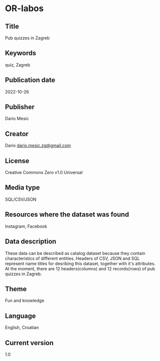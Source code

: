 # OR-labos
## Title 	
Pub quizzes in Zagreb
## Keywords 	
quiz, Zagreb
## Publication date 	
2022-10-26
## Publisher
Dario Mesic
## Creator 	
Dario <dario.mesic.zg@gmail.com>
## License  
Creative Commons Zero v1.0 Universal
## Media type  
SQL/CSV/JSON
## Resources where the dataset was found 	
Instagram, Facebook
## Data description
These data can be described as catalog dataset because they contain characteristics of different entities. Headers of CSV, JSON and SQL represent name titles for desribing this dataset, together with it's attributes. At the moment, there are 12 headers(columns) and 12 records(rows) of pub quizzes in Zagreb.
## Theme 	
Fun and knowledge
## Language 	
English, Croatian
## Current version 	
1.0
